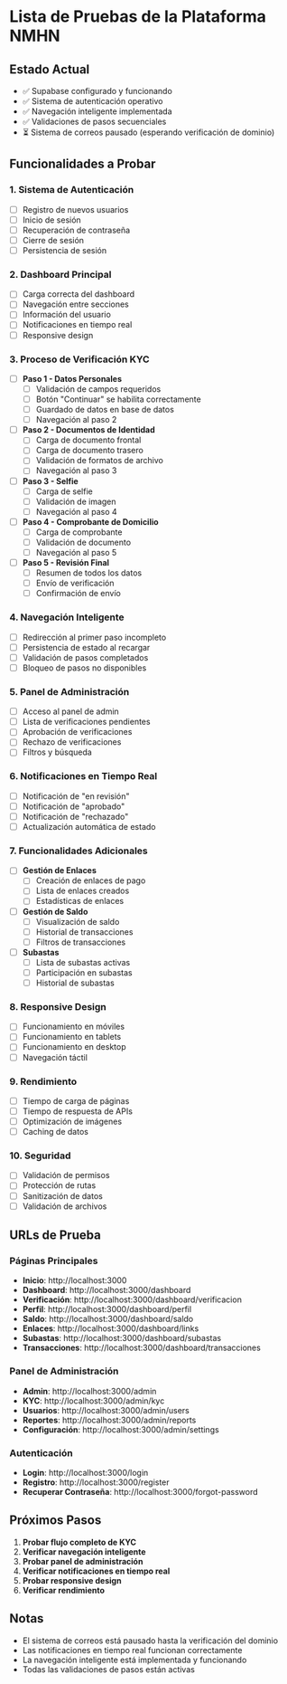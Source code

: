 # Lista de Pruebas de la Plataforma NMHN

## Estado Actual
- ✅ Supabase configurado y funcionando
- ✅ Sistema de autenticación operativo
- ✅ Navegación inteligente implementada
- ✅ Validaciones de pasos secuenciales
- ⏳ Sistema de correos pausado (esperando verificación de dominio)

## Funcionalidades a Probar

### 1. **Sistema de Autenticación**
- [ ] Registro de nuevos usuarios
- [ ] Inicio de sesión
- [ ] Recuperación de contraseña
- [ ] Cierre de sesión
- [ ] Persistencia de sesión

### 2. **Dashboard Principal**
- [ ] Carga correcta del dashboard
- [ ] Navegación entre secciones
- [ ] Información del usuario
- [ ] Notificaciones en tiempo real
- [ ] Responsive design

### 3. **Proceso de Verificación KYC**
- [ ] **Paso 1 - Datos Personales**
  - [ ] Validación de campos requeridos
  - [ ] Botón "Continuar" se habilita correctamente
  - [ ] Guardado de datos en base de datos
  - [ ] Navegación al paso 2

- [ ] **Paso 2 - Documentos de Identidad**
  - [ ] Carga de documento frontal
  - [ ] Carga de documento trasero
  - [ ] Validación de formatos de archivo
  - [ ] Navegación al paso 3

- [ ] **Paso 3 - Selfie**
  - [ ] Carga de selfie
  - [ ] Validación de imagen
  - [ ] Navegación al paso 4

- [ ] **Paso 4 - Comprobante de Domicilio**
  - [ ] Carga de comprobante
  - [ ] Validación de documento
  - [ ] Navegación al paso 5

- [ ] **Paso 5 - Revisión Final**
  - [ ] Resumen de todos los datos
  - [ ] Envío de verificación
  - [ ] Confirmación de envío

### 4. **Navegación Inteligente**
- [ ] Redirección al primer paso incompleto
- [ ] Persistencia de estado al recargar
- [ ] Validación de pasos completados
- [ ] Bloqueo de pasos no disponibles

### 5. **Panel de Administración**
- [ ] Acceso al panel de admin
- [ ] Lista de verificaciones pendientes
- [ ] Aprobación de verificaciones
- [ ] Rechazo de verificaciones
- [ ] Filtros y búsqueda

### 6. **Notificaciones en Tiempo Real**
- [ ] Notificación de "en revisión"
- [ ] Notificación de "aprobado"
- [ ] Notificación de "rechazado"
- [ ] Actualización automática de estado

### 7. **Funcionalidades Adicionales**
- [ ] **Gestión de Enlaces**
  - [ ] Creación de enlaces de pago
  - [ ] Lista de enlaces creados
  - [ ] Estadísticas de enlaces

- [ ] **Gestión de Saldo**
  - [ ] Visualización de saldo
  - [ ] Historial de transacciones
  - [ ] Filtros de transacciones

- [ ] **Subastas**
  - [ ] Lista de subastas activas
  - [ ] Participación en subastas
  - [ ] Historial de subastas

### 8. **Responsive Design**
- [ ] Funcionamiento en móviles
- [ ] Funcionamiento en tablets
- [ ] Funcionamiento en desktop
- [ ] Navegación táctil

### 9. **Rendimiento**
- [ ] Tiempo de carga de páginas
- [ ] Tiempo de respuesta de APIs
- [ ] Optimización de imágenes
- [ ] Caching de datos

### 10. **Seguridad**
- [ ] Validación de permisos
- [ ] Protección de rutas
- [ ] Sanitización de datos
- [ ] Validación de archivos

## URLs de Prueba

### Páginas Principales
- **Inicio**: http://localhost:3000
- **Dashboard**: http://localhost:3000/dashboard
- **Verificación**: http://localhost:3000/dashboard/verificacion
- **Perfil**: http://localhost:3000/dashboard/perfil
- **Saldo**: http://localhost:3000/dashboard/saldo
- **Enlaces**: http://localhost:3000/dashboard/links
- **Subastas**: http://localhost:3000/dashboard/subastas
- **Transacciones**: http://localhost:3000/dashboard/transacciones

### Panel de Administración
- **Admin**: http://localhost:3000/admin
- **KYC**: http://localhost:3000/admin/kyc
- **Usuarios**: http://localhost:3000/admin/users
- **Reportes**: http://localhost:3000/admin/reports
- **Configuración**: http://localhost:3000/admin/settings

### Autenticación
- **Login**: http://localhost:3000/login
- **Registro**: http://localhost:3000/register
- **Recuperar Contraseña**: http://localhost:3000/forgot-password

## Próximos Pasos

1. **Probar flujo completo de KYC**
2. **Verificar navegación inteligente**
3. **Probar panel de administración**
4. **Verificar notificaciones en tiempo real**
5. **Probar responsive design**
6. **Verificar rendimiento**

## Notas

- El sistema de correos está pausado hasta la verificación del dominio
- Las notificaciones en tiempo real funcionan correctamente
- La navegación inteligente está implementada y funcionando
- Todas las validaciones de pasos están activas

